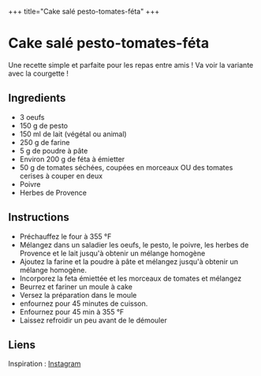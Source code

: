 +++
title="Cake salé pesto-tomates-féta"
+++

# Cake salé pesto-tomates-féta

Une recette simple et parfaite pour les repas entre amis !
Va voir la variante avec la courgette !

## Ingredients

- 3 oeufs
- 150 g de pesto
- 150 ml de lait (végétal ou animal)
- 250 g de farine
- 5 g de poudre à pâte
- Environ 200 g de féta à émietter
- 50 g de tomates séchées, coupées en morceaux OU des tomates cerises à couper en deux
- Poivre
- Herbes de Provence

## Instructions

- Préchauffez le four à 355 °F
- Mélangez dans un saladier les oeufs, le pesto, le poivre, les herbes de Provence et le lait jusqu'à obtenir un mélange homogène
- Ajoutez la farine et la poudre à pâte et mélangez jusqu'à obtenir un mélange homogène.
- Incorporez la feta émiettée et les morceaux de tomates et mélangez
- Beurrez et fariner un moule à cake
- Versez la préparation dans le moule
- enfournez pour 45 minutes de cuisson.
- Enfournez pour 45 min à 355 °F
- Laissez refroidir un peu avant de le démouler

## Liens

Inspiration : [Instagram](https://www.instagram.com/p/Cw_0JAgp1en/?utm_source=ig_web_copy_link)
